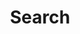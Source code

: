 ---
title: "Search" # in any language you want
layout: "search" # is necessary
# url: "/archive"
# description: "Description for Search"
summary: "search"
placeholder: "Search query (e.g. 'Transformer' or arXiv id like 2301.00808)"
---